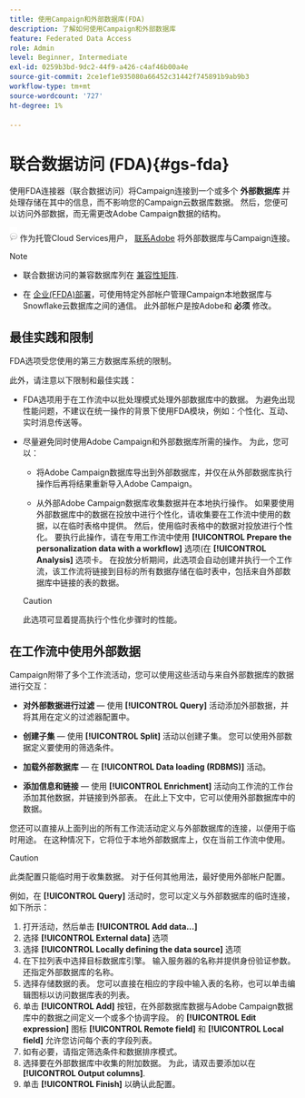 ```yaml
---
title: 使用Campaign和外部数据库(FDA)
description: 了解如何使用Campaign和外部数据库
feature: Federated Data Access
role: Admin
level: Beginner, Intermediate
exl-id: 0259b3bd-9dc2-44f9-a426-c4af46b00a4e
source-git-commit: 2ce1ef1e935080a66452c31442f745891b9ab9b3
workflow-type: tm+mt
source-wordcount: '727'
ht-degree: 1%

---
```


# 联合数据访问 (FDA){#gs-fda}

使用FDA连接器（联合数据访问）将Campaign连接到一个或多个 **外部数据库** 并处理存储在其中的信息，而不影响您的Campaign云数据库数据。 然后，您便可以访问外部数据，而无需更改Adobe Campaign数据的结构。

![](../assets/do-not-localize/speech.png)   作为托管Cloud Services用户， [联系Adobe](../start/campaign-faq.md#support) 将外部数据库与Campaign连接。


>[!NOTE]
>
>* 联合数据访问的兼容数据库列在 [兼容性矩阵](../start/compatibility-matrix.md).
>
>* 在 [企业(FFDA)部署](../architecture/enterprise-deployment.md)，可使用特定外部帐户管理Campaign本地数据库与Snowflake云数据库之间的通信。 此外部帐户是按Adobe和 **必须** 修改。
>



## 最佳实践和限制

FDA选项受您使用的第三方数据库系统的限制。

此外，请注意以下限制和最佳实践：

* FDA选项用于在工作流中以批处理模式处理外部数据库中的数据。 为避免出现性能问题，不建议在统一操作的背景下使用FDA模块，例如：个性化、互动、实时消息传送等。

* 尽量避免同时使用Adobe Campaign和外部数据库所需的操作。 为此，您可以：

   * 将Adobe Campaign数据库导出到外部数据库，并仅在从外部数据库执行操作后再将结果重新导入Adobe Campaign。

   * 从外部Adobe Campaign数据库收集数据并在本地执行操作。
   如果要使用外部数据库中的数据在投放中进行个性化，请收集要在工作流中使用的数据，以在临时表格中提供。 然后，使用临时表格中的数据对投放进行个性化。 要执行此操作，请在专用工作流中使用 **[!UICONTROL Prepare the personalization data with a workflow]** 选项(在 **[!UICONTROL Analysis]** 选项卡。 在投放分析期间，此选项会自动创建并执行一个工作流，该工作流将链接到目标的所有数据存储在临时表中，包括来自外部数据库中链接的表的数据。

   >[!CAUTION]
   >
   >此选项可显着提高执行个性化步骤时的性能。


## 在工作流中使用外部数据

Campaign附带了多个工作流活动，您可以使用这些活动与来自外部数据库的数据进行交互：

* **对外部数据进行过滤**  — 使用 **[!UICONTROL Query]** 活动添加外部数据，并将其用在定义的过滤器配置中。

* **创建子集**  — 使用 **[!UICONTROL Split]** 活动以创建子集。 您可以使用外部数据定义要使用的筛选条件。

* **加载外部数据库**  — 在 **[!UICONTROL Data loading (RDBMS)]** 活动。

* **添加信息和链接**  — 使用 **[!UICONTROL Enrichment]** 活动向工作流的工作台添加其他数据，并链接到外部表。 在此上下文中，它可以使用外部数据库中的数据。

您还可以直接从上面列出的所有工作流活动定义与外部数据库的连接，以便用于临时用途。 在这种情况下，它将位于本地外部数据库上，仅在当前工作流中使用。

>[!CAUTION]
>
>此类配置只能临时用于收集数据。 对于任何其他用法，最好使用外部帐户配置。

例如，在 **[!UICONTROL Query]** 活动时，您可以定义与外部数据库的临时连接，如下所示：

1. 打开活动，然后单击 **[!UICONTROL Add data...]**
1. 选择 **[!UICONTROL External data]** 选项
1. 选择 **[!UICONTROL Locally defining the data source]** 选项
1. 在下拉列表中选择目标数据库引擎。 输入服务器的名称并提供身份验证参数。 还指定外部数据库的名称。
1. 选择存储数据的表。 您可以直接在相应的字段中输入表的名称，也可以单击编辑图标以访问数据库表的列表。
1. 单击 **[!UICONTROL Add]** 按钮，在外部数据库数据与Adobe Campaign数据库中的数据之间定义一个或多个协调字段。 的 **[!UICONTROL Edit expression]** 图标 **[!UICONTROL Remote field]** 和 **[!UICONTROL Local field]** 允许您访问每个表的字段列表。
1. 如有必要，请指定筛选条件和数据排序模式。
1. 选择要在外部数据库中收集的附加数据。 为此，请双击要添加以在 **[!UICONTROL Output columns]**.
1. 单击 **[!UICONTROL Finish]** 以确认此配置。
